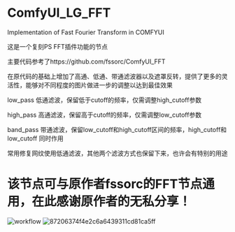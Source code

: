 # ComfyUI_LG_FFT
Implementation of Fast Fourier Transform in COMFYUI

这是一个复刻PS FFT插件功能的节点

主要代码参考了https://github.com/fssorc/ComfyUI_FFT

在原代码的基础上增加了高通、低通、带通滤波器以及遮罩反转，提供了更多的灵活性，能够对不同程度的图片做进一步的调整以达到最佳效果

low_pass 低通滤波，保留低于cutoff的频率，仅需调整high_cutoff参数

high_pass 高通滤波，保留高于cutoff的频率，仅需调整low_cutoff参数

band_pass 带通滤波，保留low_cutoff和high_cutoff区间的频率，high_cutoff和low_cutoff 同时作用

常用修复网纹使用低通滤波，其他两个滤波方式也保留下来，也许会有特别的用途

# 该节点可与原作者fssorc的FFT节点通用，在此感谢原作者的无私分享！
![workflow](https://github.com/user-attachments/assets/03760628-3fde-46d7-bf23-5a0fcc746939)
![87206374f4e2c6a6439311cd81ca5ff](https://github.com/user-attachments/assets/09d9d6f2-a62a-47db-8e00-686582544d1b)
